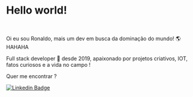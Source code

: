 # Hello world!
<br/>
<p>Oi eu sou Ronaldo, mais um dev em busca da dominação do mundo! 🌎 HAHAHA </p>
<p>Full stack developer 🚀 desde 2019, apaixonado por projetos criativos, IOT, fatos curiosos e a vida no campo ! </p>
<p>Quer me encontrar ?<p> 

[![Linkedin Badge](https://img.shields.io/badge/-LinkedIn-blue?style=flat-square&logo=Linkedin&logoColor=white&link=https://www.linkedin.com/in/ronaldotavaresjunior//)](https://www.linkedin.com/in/ronaldotavaresjunior/)
